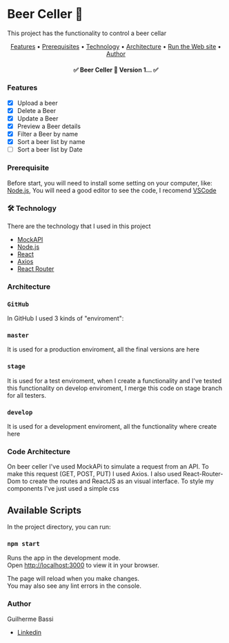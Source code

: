 # Beer Celler 🍺

This project has the functionality to control a beer cellar

<p align="center">
 <a href="#features">Features</a> •
 <a href="#prerequisite">Prerequisites</a> • 
 <a href="#technology">Technology</a> • 
 <a href="#architecture">Architecture</a> •
 <a href="#available">Run the Web site</a> •  
 <a href="#author">Author</a>
</p>

<h4 align="center"> 
	✅  Beer Celler 🚀 Version 1...  ✅
</h4>

### Features

- [x] Upload a beer
- [x] Delete a Beer
- [x] Update a Beer
- [x] Preview a Beer details
- [x] Filter a Beer by name
- [x] Sort a beer list by name
- [ ] Sort a beer list by Date

### Prerequisite

Before start, you will need to install some setting on your computer, like:
[Node.js](https://nodejs.org/en/), You will need a good editor to see the code, I recomend [VSCode](https://code.visualstudio.com/)

### 🛠 Technology

There are the technology that I used in this project

- [MockAPI](https://mockapi.io/)
- [Node.js](https://nodejs.org/en/)
- [React](https://pt-br.reactjs.org/)
- [Axios](https://axios-http.com/docs/intro)
- [React Router](https://v5.reactrouter.com/web/guides/quick-start)

### Architecture

### `GitHub`

In GitHub I used 3 kinds of "enviroment":

### `master`

It is used for a production enviroment, all the final versions are here

### `stage`

It is used for a test enviroment, when I create a functionality and I've tested this functionality on develop enviroment, I merge this code on stage branch for all testers.

### `develop`

It is used for a development enviroment, all the functionality where create here

### Code Architecture

On beer celler I've used MockAPi to simulate a request from an API. To make this request (GET, POST, PUT) I used Axios.
I also used React-Router-Dom to create the routes and ReactJS as an visual interface.
To style my components I've just used a simple css

## Available Scripts

In the project directory, you can run:

### `npm start`

Runs the app in the development mode.\
Open [http://localhost:3000](http://localhost:3000) to view it in your browser.

The page will reload when you make changes.\
You may also see any lint errors in the console.

### Author

Guilherme Bassi

- [Linkedin](https://www.linkedin.com/in/guilhermebassi/)
